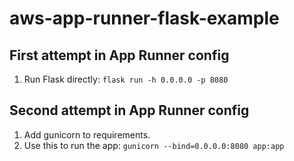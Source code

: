 # aws-app-runner-flask-example

## First attempt in App Runner config

1. Run Flask directly: `flask run -h 0.0.0.0 -p 8080`

## Second attempt in App Runner config

1. Add gunicorn to requirements.
2. Use this to run the app: `gunicorn --bind=0.0.0.0:8080 app:app`